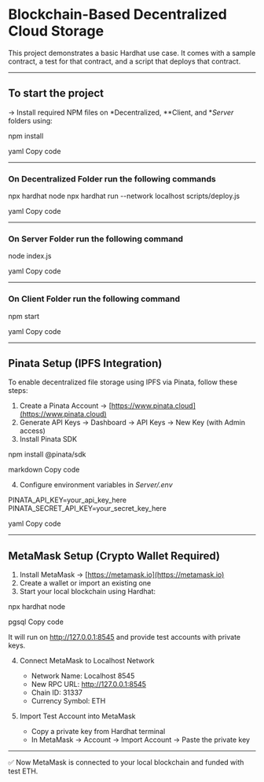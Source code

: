 # Blockchain-Based Decentralized Cloud Storage

This project demonstrates a basic Hardhat use case. It comes with a sample contract, a test for that contract, and a script that deploys that contract.

---

## To start the project

-> Install required NPM files on *Decentralized, **Client, and **Server* folders using:

npm install

yaml
Copy code

---

### On Decentralized Folder run the following commands

npx hardhat node
npx hardhat run --network localhost scripts/deploy.js

yaml
Copy code

---

### On Server Folder run the following command

node index.js

yaml
Copy code

---

### On Client Folder run the following command

npm start

yaml
Copy code

---

## Pinata Setup (IPFS Integration)

To enable decentralized file storage using IPFS via Pinata, follow these steps:

1. Create a Pinata Account → [https://www.pinata.cloud](https://www.pinata.cloud)  
2. Generate API Keys → Dashboard → API Keys → New Key (with Admin access)  
3. Install Pinata SDK

npm install @pinata/sdk

markdown
Copy code

4. Configure environment variables in *Server/.env*

PINATA_API_KEY=your_api_key_here
PINATA_SECRET_API_KEY=your_secret_key_here

yaml
Copy code

---

## MetaMask Setup (Crypto Wallet Required)

1. Install MetaMask → [https://metamask.io](https://metamask.io)  
2. Create a wallet or import an existing one  
3. Start your local blockchain using Hardhat:

npx hardhat node

pgsql
Copy code

It will run on http://127.0.0.1:8545 and provide test accounts with private keys.

4. Connect MetaMask to Localhost Network  
   - Network Name: Localhost 8545  
   - New RPC URL: http://127.0.0.1:8545  
   - Chain ID: 31337  
   - Currency Symbol: ETH  

5. Import Test Account into MetaMask  
   - Copy a private key from Hardhat terminal  
   - In MetaMask → Account → Import Account → Paste the private key  

---

✅ Now MetaMask is connected to your local blockchain and funded with test ETH.
